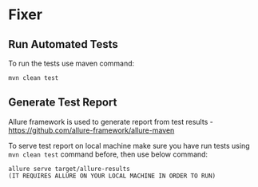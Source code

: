 # Fixer

## Run Automated Tests
To run the tests use maven command:
```  
mvn clean test  
```  

## Generate Test Report
Allure framework is used to generate report from test results - https://github.com/allure-framework/allure-maven

To serve test report on local machine make sure you have run tests using `mvn clean test` command before, then use below command:
```  
allure serve target/allure-results
(IT REQUIRES ALLURE ON YOUR LOCAL MACHINE IN ORDER TO RUN)
```
